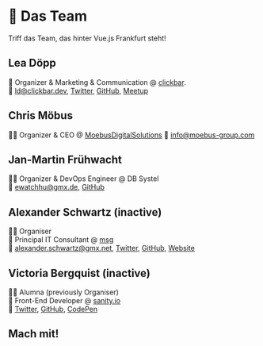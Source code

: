 # :dancers: Das Team

Triff das Team, das hinter Vue.js Frankfurt steht!
## Lea Döpp

:european_castle: Organizer & Marketing & Communication @ [clickbar](https://www.clickbar.dev).<br/>
:postbox: [ld@clickbar.dev](mailto:ld@clickbar.dev), [Twitter](https://twitter.com/clickbar_dev), [GitHub](https://github.com/clickbar), [Meetup](https://www.meetup.com/de-DE/clickbar-fullstack-talks/)

## Chris Möbus
:sassy_man: Organizer & CEO @ [MoebusDigitalSolutions](https://www.moebus-group.com)
:postbox: [info@moebus-group.com](mailto:info@moebus-group.com)
## Jan-Martin Frühwacht

:sassy_man: Organizer & DevOps Engineer @ DB Systel<br/>
:postbox: [ewatchhu@gmx.de](mailto:ewatchhu@gmx.de), [GitHub](https://github.com/ewatch)

## Alexander Schwartz (inactive)

:sassy_man: Organiser<br/>
:office: Principal IT Consultant @ [msg](https://www.msg.group)<br/>
:love_letter: [alexander.schwartz@gmx.net](mailto:alexander.schwartz@gmx.net), [Twitter](https://twitter.com/ahus1de), [GitHub](https://github.com/ahus1), [Website](https://www.ahus1.de)

## Victoria Bergquist (inactive)

:sassy_woman: Alumna (previously Organiser)<br/>
:office: Front-End Developer @ [sanity.io](https://www.sanity.io/)<br/>
:love_letter: [Twitter](https://twitter.com/vicbergquist), [GitHub](https://github.com/vicbergquist), [CodePen](https://codepen.io/vicbergquist)

## Mach mit!
